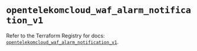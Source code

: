 # `opentelekomcloud_waf_alarm_notification_v1`

Refer to the Terraform Registry for docs: [`opentelekomcloud_waf_alarm_notification_v1`](https://registry.terraform.io/providers/opentelekomcloud/opentelekomcloud/1.36.15/docs/resources/waf_alarm_notification_v1).
